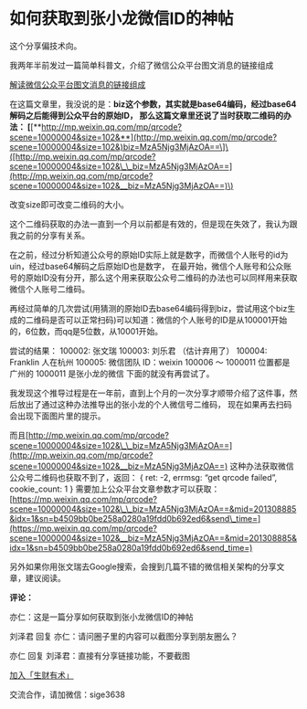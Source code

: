 # 如何获取到张小龙微信ID的神帖

这个分享偏技术向。

我两年半前发过一篇简单科普文，介绍了微信公众平台图文消息的链接组成

[解读微信公众平台图文消息的链接组成](https://mp.weixin.qq.com/s/laVLXBVG_qNWuCdoDk8AUg)

在这篇文章里，我没说的是：**biz这个参数，其实就是base64编码，经过base64解码之后能得到公众平台的原始ID， 那么这篇文章里还说了当时获取二维码的办法： \[**[**http://mp.weixin.qq.com/mp/qrcode?scene=10000004&size=102&**](http://mp.weixin.qq.com/mp/qrcode?scene=10000004&size=102&)biz=MzA5Njg3MjAzOA==\]\([http://mp.weixin.qq.com/mp/qrcode?scene=10000004&size=102&\_\_biz=MzA5Njg3MjAzOA==](http://mp.weixin.qq.com/mp/qrcode?scene=10000004&size=102&__biz=MzA5Njg3MjAzOA==)\)

改变size即可改变二维码的大小。

这个二维码获取的办法一直到一个月以前都是有效的，但是现在失效了，我认为跟我之前的分享有关系。

在之前，经过分析知道公众号的原始ID实际上就是数字，而微信个人账号的id为uin，经过base64解码之后原始ID也是数字， 在最开始，微信个人账号和公众账号的原始ID没有分开，那么这个用来获取公众号二维码的办法也可以同样用来获取微信个人账号二维码。

再经过简单的几次尝试\(用猜测的原始ID去base64编码得到biz，尝试用这个biz生成的二维码是否可以正常扫码\)可以知道：微信的个人账号的ID是从100001开始的，6位数，而qq是5位数，从10001开始。

尝试的结果： 100002: 张文瑞 100003: 刘乐君 （估计弃用了） 100004: Franklin 人在杭州 100005: 微信团队 ID：weixin 100006 ～ 1000011 位置都是广州的 1000011 是张小龙的微信 下面的就没有再尝试了。

我发现这个推导过程是在一年前，直到上个月的一次分享才顺带介绍了这件事，然后放出了通过这种办法推导出的张小龙的个人微信号二维码， 现在如果再去扫码会出现下面图片里的提示。

而且[http://mp.weixin.qq.com/mp/qrcode?scene=10000004&size=102&\_\_biz=MzA5Njg3MjAzOA==](http://mp.weixin.qq.com/mp/qrcode?scene=10000004&size=102&__biz=MzA5Njg3MjAzOA==) 这种办法获取微信公众号二维码也获取不到了，返回： { ret: -2, errmsg: “get qrcode failed”, cookie\_count: 1 } 需要加上公众平台文章参数才可以获取： [https://mp.weixin.qq.com/mp/qrcode?scene=10000004&size=102&\_\_biz=MzA5Njg3MjAzOA==&mid=201308885&idx=1&sn=b4509bb0be258a0280a19fdd0b692ed6&send\_time=](https://mp.weixin.qq.com/mp/qrcode?scene=10000004&size=102&__biz=MzA5Njg3MjAzOA==&mid=201308885&idx=1&sn=b4509bb0be258a0280a19fdd0b692ed6&send_time=)

另外如果你用张文瑞去Google搜索，会搜到几篇不错的微信相关架构的分享文章，建议阅读。

**评论：**

亦仁：这是一篇分享如何获取到张小龙微信ID的神帖

刘泽君 回复 亦仁：请问圈子里的内容可以截图分享到朋友圈么？

亦仁 回复 刘泽君：直接有分享链接功能，不要截图

[加入「生财有术」](https://www.ilangcai.com/jiaru/)

交流合作，请加微信：sige3638


